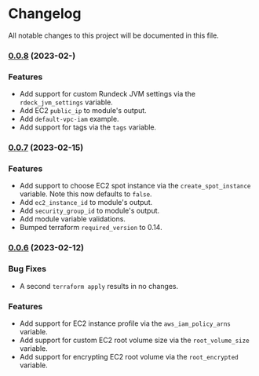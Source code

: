 # Changelog

All notable changes to this project will be documented in this file.

### [0.0.8](https://github.com/rundeck-io/terraform-aws-ec2-rundeck/compare/v0.0.7...v0.0.8) (2023-02-)

### Features

* Add support for custom Rundeck JVM settings via the `rdeck_jvm_settings` variable.
* Add EC2 `public_ip` to module's output.
* Add `default-vpc-iam` example.
* Add support for tags via the `tags` variable.

### [0.0.7](https://github.com/rundeck-io/terraform-aws-ec2-rundeck/compare/v0.0.6...v0.0.7) (2023-02-15)

### Features

* Add support to choose EC2 spot instance via the `create_spot_instance` variable. Note this now defaults to `false`.
* Add `ec2_instance_id` to module's output.
* Add `security_group_id` to module's output.
* Add module variable validations.
* Bumped terraform `required_version` to 0.14.

### [0.0.6](https://github.com/rundeck-io/terraform-aws-ec2-rundeck/compare/v0.0.5...v0.0.6) (2023-02-12) 

### Bug Fixes

* A second `terraform apply` results in no changes.

### Features

* Add support for EC2 instance profile via the `aws_iam_policy_arns` variable.
* Add support for custom EC2 root volume size via the `root_volume_size` variable.
* Add support for encrypting EC2 root volume via the `root_encrypted` variable.
